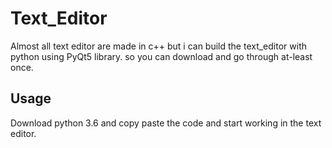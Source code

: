# Text_Editor
Almost all text editor are made in c++ but i can build the text_editor with python using PyQt5 library. so you can download and go through at-least once.  
## Usage 
Download python 3.6 and copy paste the code and start working in the text editor.
